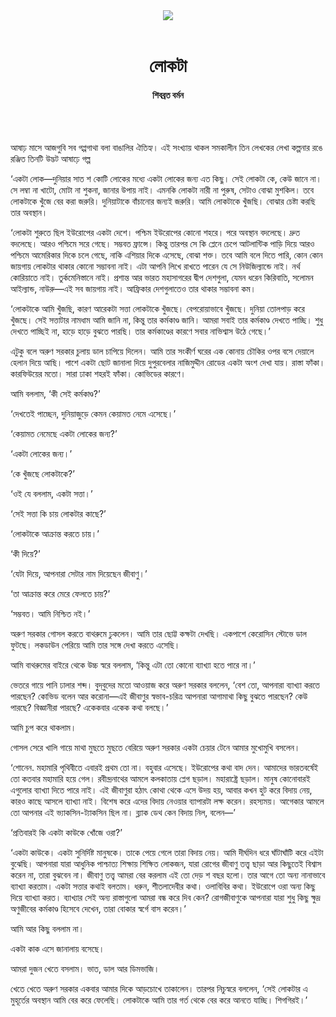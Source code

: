 <div align=center>
<img src=https://images.prothomalo.com/prothomalo-bangla/2021-01/1d75151c-eff9-4e9f-ac28-aebc4618d00f/palo_bangla_og.png />
<br><br>
<h1>লোকটা</h1> 
<h4>শিবব্রত বর্মন</h4>
<br><br>
</div>

আষাঢ় মাসে আজগুবি সব গপ্পগাথা বলা বাঙালির ঐতিহ্য। এই সংখ্যায় থাকল সমকালীন তিন লেখকের লেখা কল্পনার রঙে রঞ্জিত তিনটি উদ্ভট আষাঢ়ে গল্প

‘একটা লোক—দুনিয়ার সাত শ কোটি লোকের মধ্যে একটা লোকের জন্য এত কিছু। সেই লোকটা কে, কেউ জানে না। সে লম্বা না খাটো, মোটা না শুকনা, জানার উপায় নাই। এমনকি লোকটা নারী না পুরুষ, সেটাও বোঝা মুশকিল। তবে লোকটাকে খুঁজে বের করা জরুরি। দুনিয়াটাকে বাঁচানোর জন্যই জরুরি। আমি লোকটাকে খুঁজছি। বোঝার চেষ্টা করছি তার অবস্থান।

‘লোকটা শুরুতে ছিল ইউরোপের একটা দেশে। পশ্চিম ইউরোপের কোনো শহরে। পরে অবস্থান বদলেছে। দ্রুত বদলেছে। আরও পশ্চিমে সরে গেছে। সম্ভবত ফ্রান্সে। কিন্তু তারপর সে কি প্লেনে চেপে আটলান্টিক পাড়ি দিয়ে আরও পশ্চিমে আমেরিকার দিকে চলে গেছে, নাকি এশিয়ার দিকে এসেছে, বোঝা শক্ত। তবে আমি বলে দিতে পারি, কোন কোন জায়গায় লোকটার থাকার কোনো সম্ভাবনা নাই। এটা আপনি লিখে রাখতে পারেন যে সে নিউজিল্যান্ডে নাই। নর্থ কোরিয়াতে নাই। তুর্কমেনিস্তানে নাই। প্রশান্ত আর ভারত মহাসাগরের দ্বীপ দেশগুলা, যেমন ধরেন কিরিবাতি, সলোমন আইল্যান্ড, নাউরু—এই সব জায়গায় নাই। আফ্রিকার দেশগুলাতেও তার থাকার সম্ভাবনা কম।

‘লোকটাকে আমি খুঁজছি, কারণ আরেকটা সত্তা লোকটাকে খুঁজছে। বেপরোয়াভাবে খুঁজছে। দুনিয়া তোলপাড় করে খুঁজছে। সেই সত্তাটার নামধাম আমি জানি না, কিন্তু তার কর্মকাণ্ড জানি। আমরা সবাই তার কর্মকাণ্ড দেখতে পাচ্ছি। শুধু দেখতে পাচ্ছিই না, হাড়ে হাড়ে বুঝতে পারছি। তার কর্মকাণ্ডের কারণে সবার নাভিশ্বাস উঠে গেছে।’

এটুকু বলে অরুণ সরকার চুলায় ডাল চাপিয়ে দিলেন। আমি তার সংকীর্ণ ঘরের এক কোনায় চৌকির ওপর বসে দেয়ালে হেলান দিয়ে আছি। পাশে একটা ছোট জানালা দিয়ে দুপুরবেলার নাজিমুদ্দীন রোডের একটা অংশ দেখা যায়। রাস্তা ফাঁকা। কারফিউয়ের মতো। সারা ঢাকা শহরই ফাঁকা। কোভিডের কারণে।

আমি বললাম, ‘কী সেই কর্মকাণ্ড?’

‘দেখতেই পাচ্ছেন, দুনিয়াজুড়ে কেমন কেয়ামত নেমে এসেছে।’

‘কেয়ামত নেমেছে একটা লোকের জন্য?’

‘একটা লোকের জন্য।’

‘কে খুঁজছে লোকটাকে?’

‘ওই যে বললাম, একটা সত্তা।’

‘সেই সত্তা কি চায় লোকটার কাছে?’

‘লোকটাকে আক্রান্ত করতে চায়।’

‘কী দিয়ে?’

‘যেটা দিয়ে, আপনারা সেটার নাম দিয়েছেন জীবাণু।’

‘তা আক্রান্ত করে মেরে ফেলতে চায়?’

‘সম্ভবত। আমি নিশ্চিত নই।’

অরুণ সরকার গোসল করতে বাথরুমে ঢুকলেন। আমি তার ছোট্ট কক্ষটা দেখছি। একপাশে কেরোসিন স্টোভে ডাল ফুটছে। লকডাউন পেরিয়ে আমি তার সঙ্গে দেখা করতে এসেছি।

আমি বাথরুমের বাইরে থেকে উচ্চ স্বরে বললাম, ‘কিন্তু এটা তো কোনো ব্যাখ্যা হতে পারে না।’

ভেতরে গায়ে পানি ঢালার শব্দ। বুদ্‌বুদের মতো আওয়াজ করে অরুণ সরকার বললেন, ‘বেশ তো, আপনারা ব্যাখ্যা করতে পারছেন? কোভিড বলেন আর করোনা—এই জীবাণুর স্বভাব-চরিত্র আপনারা আগামাথা কিছু বুঝতে পারছেন? কেউ পারছে? বিজ্ঞানীরা পারছে? একেকবার একেক কথা বলছে।’

আমি চুপ করে থাকলাম।

গোসল সেরে খালি গায়ে মাথা মুছতে মুছতে বেরিয়ে অরুণ সরকার একটা চেয়ার টেনে আমার মুখোমুখি বসলেন।

‘শোনেন. মহামারি পৃথিবীতে এবারই প্রথম তো না। বহুবার এসেছে। ইউরোপের কথা বাদ দেন। আমাদের ভারতবর্ষেই তো কতবার মহামারি হয়ে গেল। রবীন্দ্রনাথের আমলে কলকাতায় প্লেগ ছড়াল। মহারাষ্ট্রে ছড়াল। মানুষ কোনোবারই এগুলোর ব্যাখ্যা দিতে পারে নাই। এই জীবাণুরা হঠাৎ কোথা থেকে এসে উদয় হয়, আবার কখন হুট করে বিদায় নেয়, কারও কাছে আসলে ব্যাখ্যা নাই। বিশেষ করে এদের বিদায় নেওয়ার ব্যাপারটা লক্ষ করেন। রহস্যময়। আগেকার আমলে তো আপনার এই ভ্যাকসিন-ট্যাকসিন ছিল না। ব্ল্যাক ডেথ কেন বিদায় নিল, বলেন—’

‘প্রতিবারই কি একটা কাউকে খোঁজে ওরা?’

‘একটা কাউকে। একটা সুনির্দিষ্ট মানুষকে। তাকে পেয়ে গেলে তারা বিদায় নেয়। আমি দীর্ঘদিন ধরে ঘাঁটাঘাঁটি করে এইটা বুঝেছি। আপনারা যারা আধুনিক পাশ্চাত্য শিক্ষায় শিক্ষিত লোকজন, যারা রোগের জীবাণু তত্ত্ব ছাড়া আর কিছুতেই বিশ্বাস করেন না, তারা বুঝবেন না। জীবাণু তত্ত্ব আমরা বের করলাম এই তো দেড় শ বছর হলো। তার আগে তো অন্য নানাভাবে ব্যাখ্যা করতাম। একটা সত্তার কথাই বলতাম। ধরুন, শীতলাদেবীর কথা। ওলাবিবির কথা। ইউরোপে ওরা অন্য কিছু দিয়ে ব্যাখ্যা করত। ব্যাখ্যার সেই অন্য রাস্তাগুলো আমরা বন্ধ করে দিব কেন? রোগজীবাণুকে আপনারা যারা শুধু কিছু ক্ষুদ্র অণুজীবের কর্মকাণ্ড হিসেবে দেখেন, তারা বোকার স্বর্গে বাস করেন।’

আমি আর কিছু বললাম না।

একটা কাক এসে জানালায় বসেছে।

আমরা দুজন খেতে বসলাম। ভাত, ডাল আর ডিমভাজি।

খেতে খেতে অরুণ সরকার একবার আমার দিকে আড়চোখে তাকালেন। তারপর নিচুস্বরে বললেন, ‘সেই লোকটার এ মুহূর্তের অবস্থান আমি বের করে ফেলেছি। লোকটাকে আমি তার গর্ত থেকে বের করে আনতে যাচ্ছি। শিগগিরই।’
